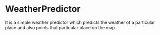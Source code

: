 # WeatherPredictor
It is a simple weather predictor which predicts the weather of a particular place and also points that particular place on the map .
